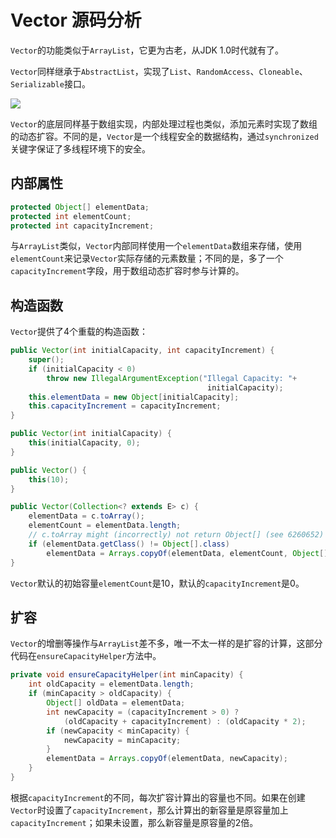 # Vector 源码分析

`Vector`的功能类似于`ArrayList`，它更为古老，从JDK 1.0时代就有了。

`Vector`同样继承于`AbstractList`，实现了`List`、`RandomAccess`、`Cloneable`、`Serializable`接口。

<img src="chapter_collection/image/Vector.png" />

`Vector`的底层同样基于数组实现，内部处理过程也类似，添加元素时实现了数组的动态扩容。不同的是，`Vector`是一个线程安全的数据结构，通过`synchronized`关键字保证了多线程环境下的安全。

## 内部属性

```java
protected Object[] elementData;
protected int elementCount;
protected int capacityIncrement;
```

与`ArrayList`类似，`Vector`内部同样使用一个`elementData`数组来存储，使用`elementCount`来记录`Vector`实际存储的元素数量；不同的是，多了一个`capacityIncrement`字段，用于数组动态扩容时参与计算的。

## 构造函数

`Vector`提供了4个重载的构造函数：

```java
public Vector(int initialCapacity, int capacityIncrement) {
	super();
    if (initialCapacity < 0)
        throw new IllegalArgumentException("Illegal Capacity: "+
                                            initialCapacity);
	this.elementData = new Object[initialCapacity];
	this.capacityIncrement = capacityIncrement;
}

public Vector(int initialCapacity) {
	this(initialCapacity, 0);
}

public Vector() {
	this(10);
}

public Vector(Collection<? extends E> c) {
	elementData = c.toArray();
	elementCount = elementData.length;
	// c.toArray might (incorrectly) not return Object[] (see 6260652)
	if (elementData.getClass() != Object[].class)
	    elementData = Arrays.copyOf(elementData, elementCount, Object[].class);
}
```

`Vector`默认的初始容量`elementCount`是10，默认的`capacityIncrement`是0。

## 扩容

`Vector`的增删等操作与`ArrayList`差不多，唯一不太一样的是扩容的计算，这部分代码在`ensureCapacityHelper`方法中。

```java
private void ensureCapacityHelper(int minCapacity) {
	int oldCapacity = elementData.length;
	if (minCapacity > oldCapacity) {
	    Object[] oldData = elementData;
	    int newCapacity = (capacityIncrement > 0) ?
		    (oldCapacity + capacityIncrement) : (oldCapacity * 2);
    	if (newCapacity < minCapacity) {
		    newCapacity = minCapacity;
	    }
        elementData = Arrays.copyOf(elementData, newCapacity);
	}
}
```

根据`capacityIncrement`的不同，每次扩容计算出的容量也不同。如果在创建`Vector`时设置了`capacityIncrement`，那么计算出的新容量是原容量加上`capacityIncrement`；如果未设置，那么新容量是原容量的2倍。